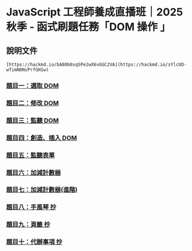 # JavaScript 工程師養成直播班｜2025 秋季 - 函式刷題任務「DOM 操作  」

## 說明文件
```
[https://hackmd.io/bA80b0sqSPe2wX6vGGC2VA](https://hackmd.io/sYlcUD-wTimN0NsPrfGH1w)
```

### [題目一：選取 DOM](https://marcochiu.github.io/20251006_1/Q1.html)

### [題目二：修改 DOM](https://marcochiu.github.io/20251006_1/Q2.html)

### [題目三：監聽 DOM](https://marcochiu.github.io/20251006_1/Q3.html)

### [題目四：創造、插入 DOM](https://marcochiu.github.io/20251006_1/Q4.html)

### [題目五：監聽表單](https://marcochiu.github.io/20251006_1/Q5.html)

### [題目六：加減計數器](https://marcochiu.github.io/20251006_1/Q6.html)

### [題目七：加減計數器(進階)](https://marcochiu.github.io/20251006_1/Q7.html)

### [題目八：手風琴 抄](https://marcochiu.github.io/20251006_1/Q8.html)

### [題目九：頁籤 抄](https://marcochiu.github.io/20251006_1/Q9.html)

### [題目十：代辦事項 抄](https://marcochiu.github.io/20251006_1/Q10.html)

